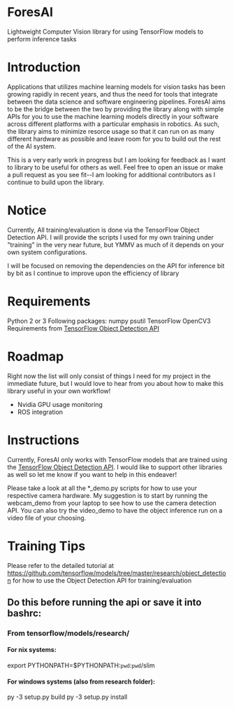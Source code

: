 # ForesAI
Lightweight Computer Vision library for using TensorFlow models to perform inference tasks

# Introduction
Applications that utilizes machine learning models for vision tasks has been growing rapidly in recent years, and thus the need for tools that integrate between the data science and software engineering pipelines. ForesAI aims to be the bridge between the two by providing the library along with simple APIs for you to use the machine learning models directly in your software across different platforms with a particular emphasis in robotics. As such, the library aims to minimize resorce usage so that it can run on as many different hardware as possible and leave room for you to build out the rest of the AI system.

This is a very early work in progress but I am looking for feedback as I want to library to be useful for others as well. Feel free to open an issue or make a pull request as you see fit--I am looking for additional contributors as I continue to build upon the library. 

# Notice
Currently, All training/evaluation is done via the TensorFlow Object Detection API. I will provide the scripts I used for my own training under "training" in the very near future, but YMMV as much of it depends on your own system configurations.

I will be focused on removing the dependencies on the API for inference bit by bit as I continue to improve upon the efficiency of library

# Requirements
Python 2 or 3
    Following packages:
        numpy
        psutil
TensorFlow
OpenCV3
Requirements from [TensorFlow Object Detection API](https://github.com/tensorflow/models/blob/master/research/object_detection/g3doc/installation.md)

# Roadmap
Right now the list will only consist of things I need for my project in the immediate future, but I would love to hear from you about how to make this library useful in your own workflow!

- Nvidia GPU usage monitoring
- ROS integration

# Instructions
Currently, ForesAI only works with TensorFlow models that are trained using the [TensorFlow Object Detection API](https://github.com/tensorflow/models/tree/master/research/object_detection). I would like to support other libraries as well so let me know if you want to help in this endeaver!

Please take a look at all the *_demo.py scripts for how to use your respective camera hardware. My suggestion is to start by running the webcam_demo from your laptop to see how to use the camera detection API. You can also try the video_demo to have the object inference run on a video file of your choosing.

# Training Tips
Please refer to the detailed tutorial at https://github.com/tensorflow/models/tree/master/research/object_detection for how to use the Object Detection API for training/evaluation

## Do this before running the api or save it into bashrc:
### From tensorflow/models/research/
#### For nix systems:
export PYTHONPATH=$PYTHONPATH:`pwd`:`pwd`/slim

#### For windows systems (also from research folder):
py -3 setup.py build
py -3 setup.py install






